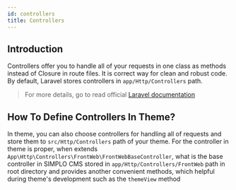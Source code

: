 ```yaml
---
id: controllers
title: Controllers
---
```


## Introduction

Controllers offer you to handle all of your requests in one class as methods instead of Closure in route files. It is correct way 
for clean and robust code. By default, Laravel stores controllers in `app/Http/Controllers` path. 

> For more details, go to read official [Laravel documentation](https://laravel.com/docs/5.8/controllers)

## How To Define Controllers In Theme?

In theme, you can also choose controllers for handling all of requests and store them to `src/Http/Controllers` path of 
your theme. For the controller in theme is proper, when extends `App\Http\Controllers\FrontWeb\FrontWebBaseController`, what is the base 
controller in SIMPLO CMS stored in `app/Http/Controllers/FrontWeb` path in root directory and provides another convenient
methods, which helpful during theme's development such as the `themeView` method 
